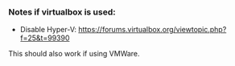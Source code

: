 ### Notes if virtualbox is used:
* Disable Hyper-V: https://forums.virtualbox.org/viewtopic.php?f=25&t=99390

This should also work if using VMWare.
